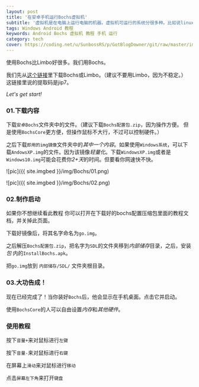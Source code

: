 ```yaml
---
layout: post
title: '在安卓手机运行Bochs虚拟机'
subtitle: '虚拟机是在电脑上运行电脑的机器。虚拟机可运行的系统分很多种。比如说linux或者是WINDOWS。但你们可能没有听说过在手机上运行虚拟机。不过我们一搜的话啊，其实手机上可运行的虚拟机支持的软件也只有limbo或者是bochs。这篇教程进来教你们如何在手机上运行Bochs虚拟机。'
tags: Windows Android 教程
keywords: Android Bochs 虚拟机 教程 手机 运行
category: tech
cover: https://coding.net/u/SunbossRS/p/GotBlogDowner/git/raw/master/img/Bochs/cover.jpg
---
```

使用Bochs比Limbo好很多。我们用Bochs。  

我们先从[这个链接](https://pan.baidu.com/s/1LdY6jq8AUrWjqGrQjPdQEw)里下载Bochs或Limbo。（建议不要用Limbo，因为不稳定。）  
这链接里说的提取码是jip7。 
  
*Let's get start!*  
  
### 01.下载内容
下载`安卓Bochs`文件夹中的文件。（建议下载`Bochs配置包.zip`，因为操作方便。   但是使用`BochsCore`更方便，但操作鼠标不大行，不过可以控制硬件。）  
  
之后下载`即用的img镜像`文件夹中的*其中一个内容*。如果使用`Windows系统`，可以下载`AndowsXP.img`的文件。因为该镜像*轻量化*。下载`WindowsXP.img`或者是`Windows10.img`可能会花费你*2+天*的时间。但要看你网速快不快。  

![pic]({{ site.imgbed }}/img/Bochs/01.png)  

![pic]({{ site.imgbed }}/img/Bochs/02.png)  

### 02.制作启动
如果你不想继续看此教程  你可以打开在下载好的bochs配置压缩包里面的教程文档，并关掉此页面。  
      
      
下载好镜像后，将其名字命名为`go.img`。  
  
之后解压`Bochs配置包.zip`，把名字为`SDL`的文件夹移到*内部储存*目录，之后，安装 *包* 内的`InstallBochs.apk`。  
  
把`go.img`放到 `内部储存/SDL/` 文件夹根目录。

### 03.大功告成！
现在已经完成了！当你装好`Bochs`后，他会显示在手机桌面。点击它并启动。  
  
使用`BochsCore`的人可以自由设置*内存*和*其他硬件*。  
  
### 使用教程
按下`音量+`来对鼠标进行`左键`  
  
按下`音量-`来对鼠标进行`右键`  
  
在屏幕上`滑动`来对鼠标进行`移动`  
  
点击`屏幕左下角`来打开`键盘`
